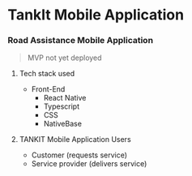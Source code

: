 # TankIt Mobile Application
### Road Assistance Mobile Application
> MVP not yet deployed

1. Tech stack used
   - Front-End
     - React Native
     - Typescript
     - CSS
     - NativeBase

2. TANKIT Mobile Application Users
     - Customer (requests service)
     - Service provider (delivers service)
     
